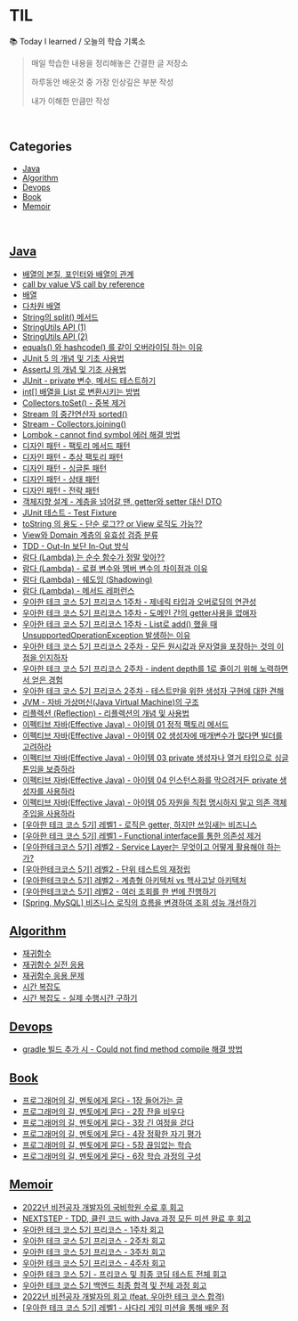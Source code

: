 # TIL
:books: Today I learned / 오늘의 학습 기록소

> 매일 학습한 내용을 정리해놓은 간결한 글 저장소
>
> 하루동안 배운것 중 가장 인상깊은 부분 작성
>
> 내가 이해한 만큼만 작성


<br/>

## Categories

* [Java](#java)
* [Algorithm](#algorithm)
* [Devops](#devops)
* [Book](#book)
* [Memoir](#memoir)


<br/>

## [Java](https://bit.ly/3xVeBnM)
- [배열의 본질, 포인터와 배열의 관계](https://bit.ly/3xRqg6O)
- [call by value VS call by reference](https://bit.ly/3xUzAHl)
- [배열](https://bit.ly/3QwgDSv)
- [다차원 배열](https://bit.ly/3yfc4Vx)
- [String의 split() 메서드](https://bit.ly/3Ol5i5n)
- [StringUtils API (1)](https://bit.ly/3cskksO)
- [StringUtils API (2)](https://bit.ly/3cAdFgj)
- [equals() 와 hashcode() 를 같이 오버라이딩 하는 이유](https://bit.ly/3b7xnQ6)
- [JUnit 5 의 개념 및 기초 사용법](https://bit.ly/3blX9jH)
- [AssertJ 의 개념 및 기초 사용법](https://bit.ly/3vyh8m5)
- [JUnit - private 변수, 메서드 테스트하기](https://bit.ly/3SmX4gc)
- [int[] 배열을 List 로 변환시키는 방법](https://bit.ly/3OZUREs)
- [Collectors.toSet() - 중복 제거](https://bit.ly/3ddJfAR)
- [Stream 의 중간연산자 sorted()](https://bit.ly/3JEI1ug)
- [Stream - Collectors.joining()](https://bit.ly/3bNARHR)
- [Lombok - cannot find symbol 에러 해결 방법](https://bit.ly/3AjsYU1)
- [디자인 패턴 - 팩토리 메서드 패턴](https://bit.ly/3cyR5oC)
- [디자인 패턴 - 추상 팩토리 패턴](https://bit.ly/3THRNkc)
- [디자인 패턴 - 싱글톤 패턴](https://bit.ly/3KS2lJf)
- [디자인 패턴 - 상태 패턴](https://bit.ly/3qqYJEG)
- [디자인 패턴 - 전략 패턴](https://bit.ly/3BsyK5d)
- [객체지향 설계 - 계층을 넘어갈 땐, getter와 setter 대신 DTO](https://bit.ly/3fTzwRw)
- [JUnit 테스트 - Test Fixture](https://bit.ly/3T6CsbQ)
- [toString 의 용도 - 단순 로그?? or View 로직도 가능??](https://bit.ly/3CSe4Fo)
- [View와 Domain 계층의 유효성 검증 분류](https://bit.ly/3CCLUNg)
- [TDD - Out-In 보단 In-Out 방식](https://bit.ly/3Tv3CJt)
- [람다 (Lambda) 는 순수 함수가 정말 맞아??](https://bit.ly/3SpZYzM)
- [람다 (Lambda) - 로컬 변수와 멤버 변수의 차이점과 이유](https://bit.ly/3TJJvr6)
- [람다 (Lambda) - 쉐도잉 (Shadowing)](https://bit.ly/3DmrwBH)
- [람다 (Lambda) - 메서드 레퍼런스](https://bit.ly/3f30sOs)
- [우아한 테크 코스 5기 프리코스 1주차 - 제네릭 타입과 오버로딩의 연관성](https://bit.ly/3Dd6uUS)
- [우아한 테크 코스 5기 프리코스 1주차 - 도메인 간의 getter사용을 없애자](https://bit.ly/3DKNHSa)
- [우아한 테크 코스 5기 프리코스 1주차 - List로 add() 했을 때 UnsupportedOperationException 발생하는 이유](https://bit.ly/3zvypyi)
- [우아한 테크 코스 5기 프리코스 2주차 - 모든 원시값과 문자열을 포장하는 것의 이점을 인지하자](https://bit.ly/3E4f8H5)
- [우아한 테크 코스 5기 프리코스 2주차 - indent depth를 1로 줄이기 위해 노력하면서 얻은 경험](https://bit.ly/3E4Q7LF)
- [우아한 테크 코스 5기 프리코스 2주차 - 테스트만을 위한 생성자 구현에 대한 견해](https://bit.ly/3TdOcc5)
- [JVM - 자바 가상머신(Java Virtual Machine)의 구조](https://bit.ly/3GXNuLX)
- [리플렉션 (Reflection) - 리플렉션의 개념 및 사용법](https://bit.ly/3kPN1UV)
- [이펙티브 자바(Effective Java) - 아이템 01 정적 팩토리 메서드](https://bit.ly/3Dqaa6v)
- [이펙티브 자바(Effective Java) - 아이템 02 생성자에 매개변수가 많다면 빌더를 고려하라](https://bit.ly/3JvdJwj)
- [이펙티브 자바(Effective Java) - 아이템 03 private 생성자나 열거 타입으로 싱글톤임을 보증하라](https://bit.ly/3wV88aQ)
- [이펙티브 자바(Effective Java) - 아이템 04 인스턴스화를 막으려거든 private 생성자를 사용하라](https://bit.ly/3Y4DuYI)
- [이펙티브 자바(Effective Java) - 아이템 05 자원을 직접 명시하지 말고 의존 객체 주입을 사용하라](https://bit.ly/3RBNl5Q)
- [[우아한 테크 코스 5기] 레벨1 - 로직은 getter, 하지만 쓰임새는 비즈니스](https://bit.ly/3yenmZv)
- [[우아한 테크 코스 5기] 레벨1 - Functional interface를 통한 의존성 제거](https://bit.ly/3laj4iO)
- [[우아한테크코스 5기] 레벨2 - Service Layer는 무엇이고 어떻게 활용해야 하는가?](https://bit.ly/3Ln03UA)
- [[우아한테크코스 5기] 레벨2 - 단위 테스트의 재정립](https://bit.ly/3NNE8Hz)
- [[우아한테크코스 5기] 레벨2 - 계층형 아키텍처 vs 헥사고날 아키텍처](https://bit.ly/43zYwAX)
- [[우아한테크코스 5기] 레벨2 - 여러 조회를 한 번에 진행하기](https://bit.ly/3P4q6lA)
- [[Spring, MySQL] 비즈니스 로직의 흐름을 변경하여 조회 성능 개선하기](https://bit.ly/46UFWoR)

## [Algorithm](https://bit.ly/3NodNwd)
- [재귀함수](https://bit.ly/3yameqc)
- [재귀함수 실전 응용](https://bit.ly/3brS3SR)
- [재귀함수 응용 문제](https://bit.ly/3OxxAKU)
- [시간 복잡도](https://bit.ly/3AvzFCB)
- [시간 복잡도 - 실제 수행시간 구하기](https://bit.ly/3PQZVLZ)

## [Devops](https://bit.ly/3cPeSjV)
- [gradle 빌드 추가 시 - Could not find method compile 해결 방법](https://bit.ly/3Q2X6Io)

## [Book](https://bit.ly/3QKpQoW)
- [프로그래머의 길, 멘토에게 묻다 - 1장 들어가는 글](https://bit.ly/3RQ1I60)
- [프로그래머의 길, 멘토에게 묻다 - 2장 잔을 비우다](https://bit.ly/3QMZAdJ)
- [프로그래머의 길, 멘토에게 묻다 - 3장 긴 여정을 걷다](https://bit.ly/3Sa4IcQ)
- [프로그래머의 길, 멘토에게 묻다 - 4장 정확한 자기 평가](https://bit.ly/eq2e21e)
- [프로그래머의 길, 멘토에게 묻다 - 5장 끊임없는 학습](https://bit.ly/3SwfFFZ)
- [프로그래머의 길, 멘토에게 묻다 - 6장 학습 과정의 구성](https://bit.ly/3Cbkuy3)

## [Memoir](https://bit.ly/3Dw2RJN)
- [2022년 비전공자 개발자의 국비학원 수료 후 회고](https://bit.ly/3UohFBb)
- [NEXTSTEP - TDD, 클린 코드 with Java 과정 모든 미션 완료 후 회고](https://bit.ly/3WCOpIX)
- [우아한 테크 코스 5기 프리코스 - 1주차 회고](https://bit.ly/3U1ZqS6)
- [우아한 테크 코스 5기 프리코스 - 2주차 회고](https://bit.ly/3t9sKui)
- [우아한 테크 코스 5기 프리코스 - 3주차 회고](https://bit.ly/3GdE6Fj)
- [우아한 테크 코스 5기 프리코스 - 4주차 회고](https://bit.ly/3i4G8NP)
- [우아한 테크 코스 5기 - 프리코스 및 최종 코딩 테스트 전체 회고](https://bit.ly/3HXGzVn)
- [우아한 테크 코스 5기 백엔드 최종 합격 및 전체 과정 회고](https://bit.ly/3vkjqon)
- [2022년 비전공자 개발자의 회고 (feat. 우아한 테크 코스 합격)](https://bit.ly/3jLkpLQ)
- [[우아한 테크 코스 5기] 레벨1 - 사다리 게임 미션을 통해 배운 점](https://bit.ly/41GSH4z)